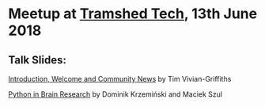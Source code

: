 # Meetup at [Tramshed Tech](http://www.tramshedtech.co.uk/index), 13th June 2018

## Talk Slides:

[Introduction, Welcome and Community News](https://github.com/pydatacardiff/meetups/blob/master/meetup_08_08_18/Meetup%208-8-18.pdf) by Tim Vivian-Griffiths

[Python in Brain Research](https://github.com/pydatacardiff/meetups/blob/master/meetup_08_08_18/python-brain-research.pdf) by Dominik Krzemiński and Maciek Szul
